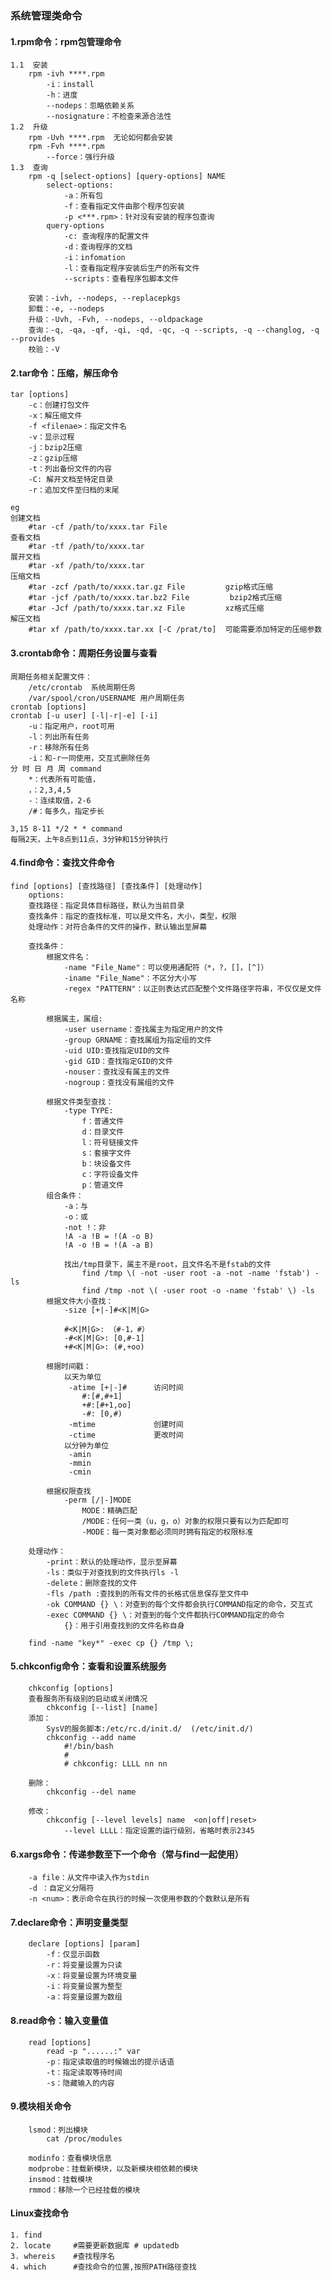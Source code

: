 ### 系统管理类命令
#### 1.rpm命令：rpm包管理命令
    1.1  安装
        rpm -ivh ****.rpm
            -i：install
            -h：进度
            --nodeps：忽略依赖关系
            --nosignature：不检查来源合法性
    1.2  升级
        rpm -Uvh ****.rpm  无论如何都会安装
        rpm -Fvh ****.rpm
            --force：强行升级
    1.3  查询
        rpm -q [select-options] [query-options] NAME
            select-options:
                -a：所有包
                -f：查看指定文件由那个程序包安装
                -p <***.rpm>：针对没有安装的程序包查询
            query-options
                -c: 查询程序的配置文件
                -d：查询程序的文档
                -i：infomation
                -l：查看指定程序安装后生产的所有文件
                --scripts：查看程序包脚本文件
        
        安装：-ivh, --nodeps, --replacepkgs
		卸载：-e, --nodeps
		升级：-Uvh, -Fvh, --nodeps, --oldpackage
		查询：-q, -qa, -qf, -qi, -qd, -qc, -q --scripts, -q --changlog, -q --provides
		校验：-V

#### 2.tar命令：压缩，解压命令
    tar [options]
        -c：创建打包文件
        -x：解压缩文件
        -f <filenae>：指定文件名
        -v：显示过程
        -j：bzip2压缩
        -z：gzip压缩
        -t：列出备份文件的内容
        -C: 解开文档至特定目录
        -r：追加文件至归档的末尾

    eg
    创建文档
        #tar -cf /path/to/xxxx.tar File
    查看文档
        #tar -tf /path/to/xxxx.tar
    展开文档
        #tar -xf /path/to/xxxx.tar
    压缩文档
        #tar -zcf /path/to/xxxx.tar.gz File         gzip格式压缩 
        #tar -jcf /path/to/xxxx.tar.bz2 File         bzip2格式压缩
        #tar -Jcf /path/to/xxxx.tar.xz File         xz格式压缩
    解压文档
        #tar xf /path/to/xxxx.tar.xx [-C /prat/to]  可能需要添加特定的压缩参数
    
#### 3.crontab命令：周期任务设置与查看
    周期任务相关配置文件：
        /etc/crontab  系统周期任务
        /var/spool/cron/USERNAME 用户周期任务
    crontab [options]
    crontab [-u user] [-l|-r|-e] [-i]
        -u：指定用户，root可用
        -l：列出所有任务
        -r：移除所有任务
        -i：和-r一同使用，交互式删除任务
    分 时 日 月 周 command 
        *：代表所有可能值，
        ，：2,3,4,5 
        -：连续取值，2-6
        /#：每多久，指定步长
    
    3,15 8-11 */2 * * command
    每隔2天，上午8点到11点，3分钟和15分钟执行

#### 4.find命令：查找文件命令
    find [options] [查找路径] [查找条件] [处理动作]
        options:
        查找路径：指定具体目标路径，默认为当前目录
        查找条件：指定的查找标准，可以是文件名，大小，类型，权限
        处理动作：对符合条件的文件的操作，默认输出至屏幕

        查找条件：
            根据文件名：
                -name "File_Name"：可以使用通配符（*，?，[]，[^]）
                -iname "File_Name"：不区分大小写
                -regex "PATTERN"：以正则表达式匹配整个文件路径字符串，不仅仅是文件名称
            
            根据属主，属组:
                -user username：查找属主为指定用户的文件
                -group GRNAME：查找属组为指定组的文件
                -uid UID:查找指定UID的文件
                -gid GID：查找指定GID的文件
                -nouser：查找没有属主的文件
                -nogroup：查找没有属组的文件
            
            根据文件类型查找：
                -type TYPE:
                    f：普通文件
                    d：目录文件
                    l：符号链接文件
                    s：套接字文件
                    b：块设备文件
                    c：字符设备文件
                    p：管道文件
            组合条件：
                -a：与
                -o：或
                -not !：非
                !A -a !B = !(A -o B)
                !A -o !B = !(A -a B)
                
                找出/tmp目录下，属主不是root，且文件名不是fstab的文件
                    find /tmp \( -not -user root -a -not -name 'fstab') -ls
                    find /tmp -not \( -user root -o -name 'fstab' \) -ls
            根据文件大小查找：
                -size [+|-]#<K|M|G>
                
                #<K|M|G>: （#-1，#）
                -#<K|M|G>: [0,#-1]
                +#<K|M|G>: (#,+oo)
            
            根据时间戳：
                以天为单位
                 -atime [+|-]#      访问时间    
                    #:[#,#+1]
                    +#:[#+1,oo]
                    -#: [0,#)
                 -mtime             创建时间
                 -ctime             更改时间
                以分钟为单位
                 -amin
                 -mmin
                 -cmin

            根据权限查找
                -perm [/|-]MODE
                    MODE：精确匹配
                    /MODE：任何一类（u，g，o）对象的权限只要有以为匹配即可
                    -MODE：每一类对象都必须同时拥有指定的权限标准
            
        处理动作：
            -print：默认的处理动作，显示至屏幕
            -ls：类似于对查找到的文件执行ls -l
            -delete：删除查找的文件
            -fls /path :查找到的所有文件的长格式信息保存至文件中
            -ok COMMAND {} \：对查到的每个文件都会执行COMMAND指定的命令，交互式
            -exec COMMAND {} \：对查到的每个文件都执行COMMAND指定的命令
                {}：用于引用查找到的文件名称自身
            
        find -name "key*" -exec cp {} /tmp \;
        
#### 5.chkconfig命令：查看和设置系统服务
        chkconfig [options]
        查看服务所有级别的启动或关闭情况
            chkconfig [--list] [name]
        添加：
            SysV的服务脚本:/etc/rc.d/init.d/  (/etc/init.d/)
            chkconfig --add name
                #!/bin/bash
                #
                # chkconfig: LLLL nn nn
        
        删除：
            chkconfig --del name
        
        修改：
            chkconfig [--level levels] name  <on|off|reset>
                --level LLLL：指定设置的运行级别，省略时表示2345
        
#### 6.xargs命令：传递参数至下一个命令（常与find一起使用）
        -a file：从文件中读入作为stdin
        -d ：自定义分隔符
        -n <num>：表示命令在执行的时候一次使用参数的个数默认是所有
        



#### 7.declare命令：声明变量类型
        declare [options] [param]
            -f：仅显示函数
            -r：将变量设置为只读
            -x：将变量设置为环境变量
            -i：将变量设置为整型
            -a：将变量设置为数组 

        

#### 8.read命令：输入变量值
        read [options]
            read -p "......:" var
            -p：指定读取值的时候输出的提示话语
            -t：指定读取等待时间
            -s：隐藏输入的内容

#### 9.模块相关命令
        lsmod：列出模块
            cat /proc/modules
        
        modinfo：查看模块信息
        modprobe：挂载新模块，以及新模块相依赖的模块
        insmod：挂载模块
        rmmod：移除一个已经挂载的模块




#### Linux查找命令
    1. find       
    2. locate     #需要更新数据库 # updatedb
    3. whereis    #查找程序名
    4. which      #查找命令的位置,按照PATH路径查找


         
